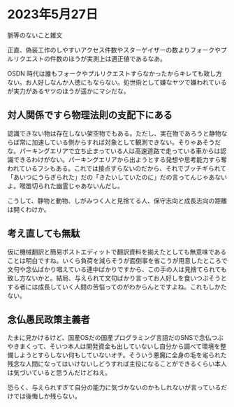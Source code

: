 # 2023年5月27日

脈等のないこと雑文

正直、偽装工作のしやすいアクセス件数やスターゲイザーの数よりフォークやプルリクエストの件数のほうが実測上は適正値であるなあ。

OSDN 時代は誰もフォークやプルリクエストすらなかったからキレても致し方ない。お人好しなんか人徳にもならない。処世術として嫌なヤツで嫌われているが実力があるヤツのほうが遥かにマシだな。

## 対人関係ですら物理法則の支配下にある
認識できない物は存在しない架空物でもある。ただし、実在物であろうと静物ならば常に加速している側からすれば対象として観測できない。そりゃあそうだな。パーキングエリアで立ち止まっている人は高速道路で走っている車からは認識できるわけがない。パーキングエリアから出ようとする発想や思考能力すら奪われているフシもある。これでは接点すらないのだから、それでブッチギられて「あいつにうらぎられた」だの「きたいしていたのに」だの言ってんじゃあないよ。喉笛切られた幽霊じゃあないんだし。

こうして、静物と動物、しがみつく人と見捨てる人、保守志向と成長志向の距離は開くわけか。

## 考え直しても無駄
仮に機械翻訳と簡易ポストエディットで翻訳資料を揃えたとしても無意味であることは明白ですね。いくら負荷を減らそうが面倒事を省こうが用意したところで文句や念仏ばかり唱えている連中ばかりですから、この手の人は見捨てられても致し方ないかと。結局、与えられて文句ばかり言ってお人好しを食いつぶそうとする者には成長していく人間の苦悩ってのがわからんとですよね。これもしかたない。

## 念仏愚民政策主義者
たまに見かけるけど、国産OSだの国産プログラミング言語だのSNSで念仏つぶやきまくって、そいつ本人は開発資金も出していないし自分から調べて環境を整備しようとすらしない何もしていないオチ。そういう悪魔に全身の毛を毟られた残念な人間になってはいけないしどうすれば主役になることができるくらい本人は気づいていると思うんだけどねえ。

恐らく、与えられすぎて自分の能力に気づかないのかもしれないが言っているだけでは後悔しか残らない。
